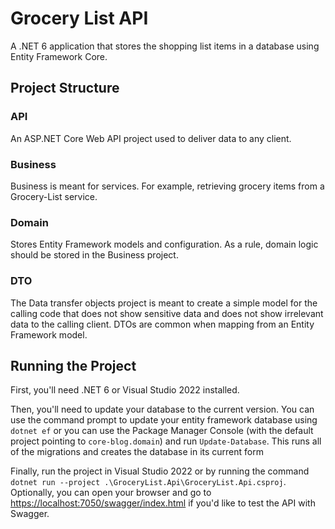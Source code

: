 # Grocery List API

A .NET 6 application that stores the shopping list items in a database using Entity Framework Core.

## Project Structure

### API

An ASP.NET Core Web API project used to deliver data to any client.

### Business

Business is meant for services. For example, retrieving grocery items from a Grocery-List service.

### Domain

Stores Entity Framework models and configuration. As a rule, domain logic should be stored in the Business project.

### DTO

The Data transfer objects project is meant to create a simple model for the calling code that does not show sensitive data and does not show irrelevant data to the calling client. DTOs are common when mapping from an Entity Framework model.

## Running the Project

First, you'll need .NET 6 or Visual Studio 2022 installed.

Then, you'll need to update your database to the current version. You can use the command prompt to update your entity framework database using `dotnet ef` or you can use the Package Manager Console (with the default project pointing to `core-blog.domain`) and run `Update-Database`. This runs all of the migrations and creates the database in its current form

Finally, run the project in Visual Studio 2022 or by running the command `dotnet run --project .\GroceryList.Api\GroceryList.Api.csproj`. Optionally, you can open your browser and go to <https://localhost:7050/swagger/index.html> if you'd like to test the API with Swagger.
